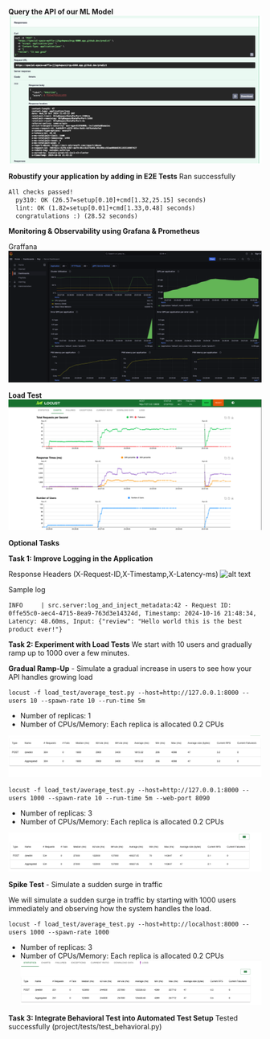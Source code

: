 
**Query the API of our ML Model**
![alt text](image-5.png)

**Robustify your application by adding in E2E Tests**
Ran successfully

```
All checks passed!
  py310: OK (26.57=setup[0.10]+cmd[1.32,25.15] seconds)
  lint: OK (1.82=setup[0.01]+cmd[1.33,0.48] seconds)
  congratulations :) (28.52 seconds)
```

**Monitoring & Observability using Grafana & Prometheus**

Graffana
![alt text](image-6.png)


**Load Test**
![alt text](image-7.png)

**Optional Tasks**

**Task 1: Improve Logging in the Application**

Response Headers (X-Request-ID,X-Timestamp,X-Latency-ms)
![alt text](https://i.imgur.com/vXFq9SS.png)

Sample log

```
INFO     | src.server:log_and_inject_metadata:42 - Request ID: 0ffe55c0-aec4-4715-8ea9-763d3e14324d, Timestamp: 2024-10-16 21:48:34, Latency: 48.60ms, Input: {"review": "Hello world this is the best product ever!"}
```
**Task 2: Experiment with Load Tests**
We start with 10 users and gradually ramp up to 1000 over a few minutes.

**Gradual Ramp-Up** - Simulate a gradual increase in users to see how your API handles growing load
```
locust -f load_test/average_test.py --host=http://127.0.0.1:8000 --users 10 --spawn-rate 10 --run-time 5m
```

- Number of replicas: 1
- Number of CPUs/Memory: Each replica is allocated 0.2 CPUs

![alt text](image-3.png)

```
locust -f load_test/average_test.py --host=http://127.0.0.1:8000 --users 1000 --spawn-rate 10 --run-time 5m --web-port 8090
```
- Number of replicas: 3
- Number of CPUs/Memory: Each replica is allocated 0.2 CPUs

![alt text](image-1.png)

**Spike Test** - Simulate a sudden surge in traffic

We will simulate a sudden surge in traffic by starting with 1000 users immediately and observing how the system handles the load.

```
locust -f load_test/average_test.py --host=http://localhost:8000 --users 1000 --spawn-rate 1000
```
- Number of replicas: 3
- Number of CPUs/Memory: Each replica is allocated 0.2 CPUs
![alt text](image-4.png)

**Task 3: Integrate Behavioral Test into Automated Test Setup**
Tested successfully (project/tests/test_behavioral.py)